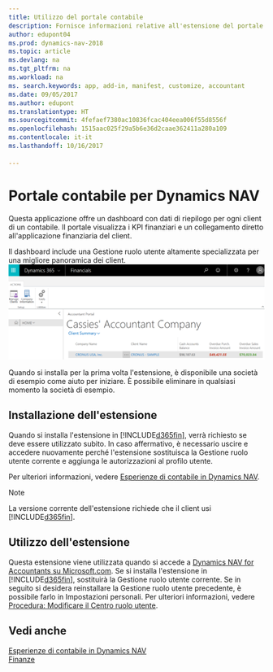 ```yaml
---
title: Utilizzo del portale contabile
description: Fornisce informazioni relative all'estensione del portale contabile.
author: edupont04
ms.prod: dynamics-nav-2018
ms.topic: article
ms.devlang: na
ms.tgt_pltfrm: na
ms.workload: na
ms. search.keywords: app, add-in, manifest, customize, accountant
ms.date: 09/05/2017
ms.author: edupont
ms.translationtype: HT
ms.sourcegitcommit: 4fefaef7380ac10836fcac404eea006f55d8556f
ms.openlocfilehash: 1515aac025f29a5b6e36d2caae362411a280a109
ms.contentlocale: it-it
ms.lasthandoff: 10/16/2017

---
```

# <a name="accountant-portal-for-dynamics-nav"></a>Portale contabile per Dynamics NAV
Questa applicazione offre un dashboard con dati di riepilogo per ogni client di un contabile. Il portale visualizza i KPI finanziari e un collegamento diretto all'applicazione finanziaria del client.  

Il dashboard include una Gestione ruolo utente altamente specializzata per una migliore panoramica dei client.  
[![Portale contabile](./media/ui-extensions-accportal/accountant-portal.png)](https://go.microsoft.com/fwlink/?linkid=851257)

Quando si installa per la prima volta l'estensione, è disponibile una società di esempio come aiuto per iniziare. È possibile eliminare in qualsiasi momento la società di esempio.  

## <a name="installing-the-extension"></a>Installazione dell'estensione
Quando si installa l'estensione in [!INCLUDE[d365fin](includes/d365fin_md.md)], verrà richiesto se deve essere utilizzato subito. In caso affermativo, è necessario uscire e accedere nuovamente perché l'estensione sostituisca la Gestione ruolo utente corrente e aggiunga le autorizzazioni al profilo utente.  

Per ulteriori informazioni, vedere [Esperienze di contabile in Dynamics NAV](finance-accounting.md).  

> [!NOTE]  
>  La versione corrente dell'estensione richiede che il client usi [!INCLUDE[d365fin](includes/d365fin_md.md)].  

## <a name="using-the-extension"></a>Utilizzo dell'estensione
Questa estensione viene utilizzata quando si accede a [Dynamics NAV for Accountants su Microsoft.com](https://www.microsoft.com/en-us/dynamics365/financial-insights-for-accountants). Se si installa l'estensione in [!INCLUDE[d365fin](includes/d365fin_md.md)], sostituirà la Gestione ruolo utente corrente. Se in seguito si desidera reinstallare la Gestione ruolo utente precedente, è possibile farlo in Impostazioni personali. Per ulteriori informazioni, vedere [Procedura: Modificare il Centro ruolo utente](change-role.md).  

## <a name="see-also"></a>Vedi anche
[Esperienze di contabile in Dynamics NAV](finance-accounting.md)  
[Finanze](finance.md)  

